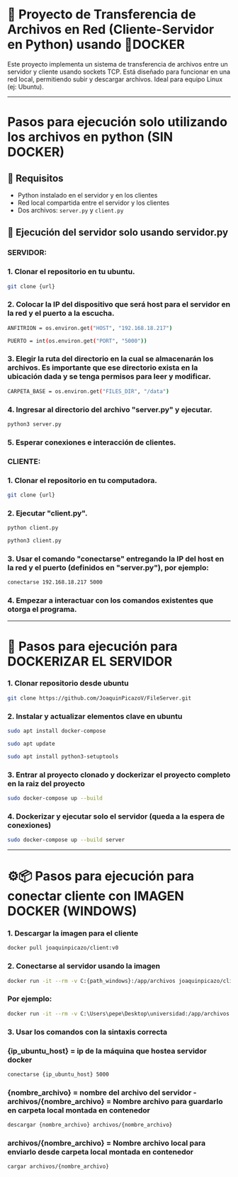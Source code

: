 # 📁 Proyecto de Transferencia de Archivos en Red (Cliente-Servidor en Python) usando 🐳DOCKER

Este proyecto implementa un sistema de transferencia de archivos entre un servidor y cliente usando sockets TCP. Está diseñado para funcionar en una red local, permitiendo subir y descargar archivos. Ideal para equipo Linux (ej: Ubuntu).

---
# Pasos para ejecución solo utilizando los archivos en python (SIN DOCKER)
## 🧱 Requisitos

- Python instalado en el servidor y en los clientes
- Red local compartida entre el servidor y los clientes
- Dos archivos: `server.py` y `client.py`

## 🚀 Ejecución del servidor solo usando servidor.py

### SERVIDOR:
### 1. Clonar el repositorio en tu ubuntu.
```bash
git clone {url}
```
### 2. Colocar la IP del dispositivo que será host para el servidor en la red y el puerto a la escucha.
```bash
ANFITRION = os.environ.get("HOST", "192.168.18.217")
```
```bash
PUERTO = int(os.environ.get("PORT", "5000"))
```
### 3. Elegir la ruta del directorio en la cual se almacenarán los archivos. Es importante que ese directorio exista en la ubicación dada y se tenga permisos para leer y modificar.
```bash
CARPETA_BASE = os.environ.get("FILES_DIR", "/data")
```
### 4. Ingresar al directorio del archivo "server.py" y ejecutar.
```bash
python3 server.py
```
### 5. Esperar conexiones e interacción de clientes.

### CLIENTE:
### 1. Clonar el repositorio en tu computadora.
```bash
git clone {url}
```
### 2. Ejecutar "client.py".
```bash
python client.py
```
```bash
python3 client.py
```
### 3. Usar el comando "conectarse" entregando la IP del host en la red y el puerto (definidos en "server.py"), por ejemplo:
```bash
conectarse 192.168.18.217 5000
```
### 4. Empezar a interactuar con los comandos existentes que otorga el programa.

---

# 🐳 Pasos para ejecución para DOCKERIZAR EL SERVIDOR
### 1. Clonar repositorio desde ubuntu
```bash
git clone https://github.com/JoaquinPicazoV/FileServer.git
```

### 2. Instalar y actualizar elementos clave en ubuntu
```bash
sudo apt install docker-compose
```
```bash
sudo apt update
```
```bash
sudo apt install python3-setuptools
```

### 3. Entrar al proyecto clonado y dockerizar el proyecto completo en la raiz del proyecto
```bash
sudo docker-compose up --build
```

### 4. Dockerizar y ejecutar solo el servidor (queda a la espera de conexiones)
```bash
sudo docker-compose up --build server
```

---

# ⚙️📦 Pasos para ejecución para conectar cliente con IMAGEN DOCKER (WINDOWS)
### 1. Descargar la imagen para el cliente
```bash
docker pull joaquinpicazo/client:v0
```
### 2. Conectarse al servidor usando la imagen
```bash
docker run -it --rm -v C:{path_windows}:/app/archivos joaquinpicazo/client:v0
```
### Por ejemplo:
```bash
docker run -it --rm -v C:\Users\pepe\Desktop\universidad:/app/archivos joaquinpicazo/client:v0
```

### 3. Usar los comandos con la sintaxis correcta
### {ip_ubuntu_host} = ip de la máquina que hostea servidor docker
```bash
conectarse {ip_ubuntu_host} 5000
```
### {nombre_archivo} = nombre del archivo del servidor  -  archivos/{nombre_archivo} = Nombre archivo para guardarlo en carpeta local montada en contenedor
```bash
descargar {nombre_archivo} archivos/{nombre_archivo}
```
### archivos/{nombre_archivo} = Nombre archivo local para enviarlo desde carpeta local montada en contenedor
```bash
cargar archivos/{nombre_archivo}
```
